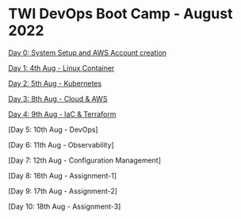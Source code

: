 # TWI DevOps Boot Camp - August 2022

[Day 0: System Setup and AWS Account creation](https://docs.google.com/document/d/1ROMA9NmBVA8rfSgtDysvc2BK0Mbpe4wRTmBVfq8Z1h4/edit)

[Day 1: 4th Aug - Linux Container](./docker_container)

[Day 2: 5th Aug - Kubernetes](./k8s)

[Day 3: 8th Aug - Cloud & AWS](./cloud_aws)

[Day 4: 9th Aug - IaC & Terraform](./iac_terraform)

[Day 5: 10th Aug - DevOps]

[Day 6: 11th Aug - Observability]

[Day 7: 12th Aug - Configuration Management]

[Day 8: 16th Aug - Assignment-1]

[Day 9: 17th Aug - Assignment-2]

[Day 10: 18th Aug - Assignment-3]
